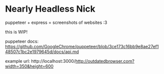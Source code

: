 # Nearly Headless Nick

puppeteer + express = screenshots of websites :3

this is WIP!


puppeteer docs: https://github.com/GoogleChrome/puppeteer/blob/3ce173c16bb9e8ae27ef148507c1bc2e1979645d/docs/api.md

example url: http://localhost:3000/http://outdatedbrowser.com?width=350&height=600
